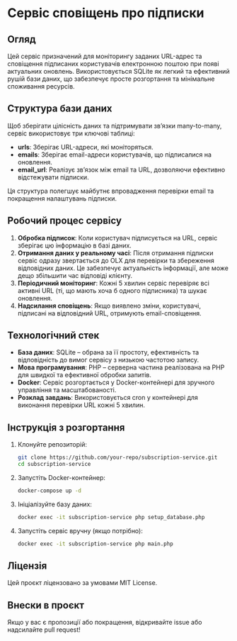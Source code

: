 # Сервіс сповіщень про підписки

## Огляд
Цей сервіс призначений для моніторингу заданих URL-адрес та сповіщення підписаних користувачів електронною поштою при появі актуальних оновлень. Використовується SQLite як легкий та ефективний рушій бази даних, що забезпечує просте розгортання та мінімальне споживання ресурсів. 

## Структура бази даних
Щоб зберігати цілісність даних та підтримувати зв’язки many-to-many, сервіс використовує три ключові таблиці:

- **urls**: Зберігає URL-адреси, які моніторяться.
- **emails**: Зберігає email-адреси користувачів, що підписалися на оновлення.
- **email_url**: Реалізує зв’язок між email та URL, дозволяючи ефективно відстежувати підписки.

Ця структура полегшує майбутнє впровадження перевірки email та покращення налаштувань підписки.

## Робочий процес сервісу
1. **Обробка підписок**: Коли користувач підписується на URL, сервіс зберігає цю інформацію в базі даних.
2. **Отримання даних у реальному часі**: Після отримання підписки сервіс одразу звертається до OLX для перевірки та збереження відповідних даних. Це забезпечує актуальність інформації, але може дещо збільшити час відповіді клієнту.
3. **Періодичний моніторинг**: Кожні 5 хвилин сервіс перевіряє всі активні URL (ті, що мають хоча б одного підписника) та шукає оновлення.
4. **Надсилання сповіщень**: Якщо виявлено зміни, користувачі, підписані на відповідний URL, отримують email-сповіщення.

## Технологічний стек
- **База даних**: SQLite – обрана за її простоту, ефективність та відповідність до вимог сервісу з низькою частотою запису.
- **Мова програмування**: PHP – серверна частина реалізована на PHP для швидкої та ефективної обробки запитів.
- **Docker**: Сервіс розгортається у Docker-контейнері для зручного управління та масштабованості.
- **Розклад завдань**: Використовується cron у контейнері для виконання перевірки URL кожні 5 хвилин.


## Інструкція з розгортання
1. Клонуйте репозиторій:
   ```sh
   git clone https://github.com/your-repo/subscription-service.git
   cd subscription-service
   ```
2. Запустіть Docker-контейнер:
   ```sh
   docker-compose up -d
   ```
3. Ініціалізуйте базу даних:
   ```sh
   docker exec -it subscription-service php setup_database.php
   ```
4. Запустіть сервіс вручну (якщо потрібно):
   ```sh
   docker exec -it subscription-service php main.php
   ```

## Ліцензія
Цей проєкт ліцензовано за умовами MIT License.

## Внески в проєкт
Якщо у вас є пропозиції або покращення, відкривайте issue або надсилайте pull request!

